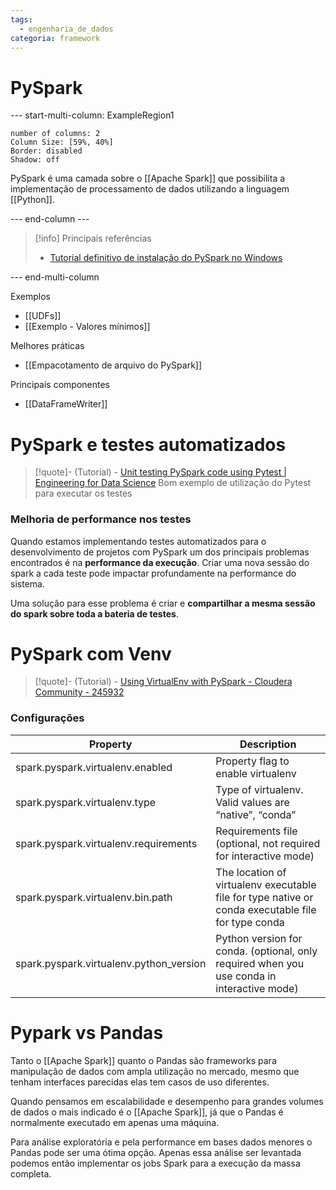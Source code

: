 ```yaml
---
tags:
  - engenharia_de_dados
categoria: framework
---
```

# PySpark

--- start-multi-column: ExampleRegion1  
```column-settings  
number of columns: 2
Column Size: [59%, 40%]
Border: disabled
Shadow: off
```

PySpark é uma camada sobre o [[Apache Spark]] que possibilita a implementação de processamento de dados utilizando a linguagem [[Python]].

--- end-column ---

> [!info] Principais referências
>- [Tutorial definitivo de instalação do PySpark no Windows](https://sparkbyexamples.com/pyspark/how-to-install-and-run-pyspark-on-windows/)

--- end-multi-column

Exemplos

- [[UDFs]]
- [[Exemplo - Valores mínimos]]

Melhores práticas

- [[Empacotamento de arquivo do PySpark]]

Principais componentes

- [[DataFrameWriter]]

# PySpark e testes automatizados

> [!quote]- (Tutorial) - [Unit testing PySpark code using Pytest | Engineering for Data Science](https://engineeringfordatascience.com/posts/pyspark_unit_testing_with_pytest/)
> Bom exemplo de utilização do Pytest para executar os testes

### Melhoria de performance nos testes

Quando estamos implementando testes automatizados para o desenvolvimento de projetos com PySpark um dos principais problemas encontrados é na **performance da execução**. Criar uma nova sessão do spark a cada teste pode impactar profundamente na performance do sistema.

Uma solução para esse problema é criar e **compartilhar a mesma sessão do spark sobre toda a bateria de testes**.

# PySpark com Venv

> [!quote]- (Tutorial) - [Using VirtualEnv with PySpark - Cloudera Community - 245932](https://community.cloudera.com/t5/Community-Articles/Using-VirtualEnv-with-PySpark/ta-p/245932)

### Configurações

| Property | Description |
| ---- | ---- |
| spark.pyspark.virtualenv.enabled | Property flag to enable virtualenv |
| spark.pyspark.virtualenv.type | Type of virtualenv. Valid values are “native”, “conda” |
| spark.pyspark.virtualenv.requirements | Requirements file (optional, not required for interactive mode) |
| spark.pyspark.virtualenv.bin.path | The location of virtualenv executable file for type native or conda executable file for type conda |
| spark.pyspark.virtualenv.python_version | Python version for conda. (optional, only required when you use conda in interactive mode) |
# Pypark vs Pandas

Tanto o [[Apache Spark]] quanto o Pandas são frameworks para manipulação de dados com ampla utilização no mercado, mesmo que tenham interfaces parecidas elas tem casos de uso diferentes.

Quando pensamos em escalabilidade e desempenho para grandes volumes de dados o mais indicado é o [[Apache Spark]], já que o Pandas é normalmente executado em apenas uma máquina.

Para análise exploratória e pela performance em bases dados menores o Pandas pode ser uma ótima opção. Apenas essa análise ser levantada podemos então implementar os jobs Spark para a execução da massa completa.

